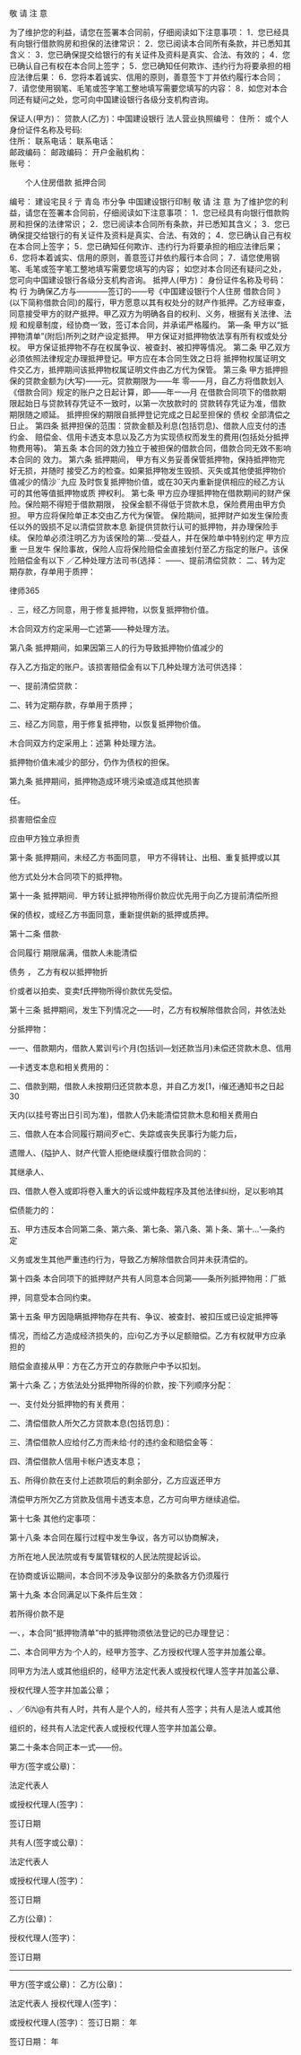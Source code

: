 
 
 
 敬 请 注 意
 
 
 为了维护您的利益，请您在签署本合同前，仔细阅读如下注意事项：
 1．您已经具有向银行借款购房和担保的法律常识：
 2．您已阅读本合同所有条款，并已悉知其含义：
 3．您已确保提交给银行的有关证件及资料是真实、合法、有效的；
 4．您已确认自己有权在本合同上签字；
 5．您已确知任何欺诈、违约行为将要承担的相应法律后果：
 6．您将本着诚实、信用的原则，善意签卞丁并依约履行本合同；
 7．请您使用钢笔、毛笔或签字笔工整地填写需要您填写的内容：
 8．如您对本合同还有疑问之处，您可向中国建设银行各级分支机构咨询。
 
 
 保证人(甲方)： 贷款人(乙方)：中国建设银行 
 法人营业执照编号： 住所： 
 或个人身份证件名称及号码:   
 住所： 联系电话： 
 联系电话：   
 邮政编码： 邮政编码： 
 开户金融机构：   
 账号：   
 
 　　个人住房借款
抵押合同

 编号：
 建设宅艮彳亍
青岛
市分争
 中国建设银行印制
 敬 请 注 意
 为了维护您的利益，请您在签署本合同前，仔细阅读如下注意事项：
 1．您已经具有向银行借款购房和担保的法律常识；
 2．您已阅读本合同所有条款，并已悉知其含义；
 3．您已确保提交给银行的有关证件及资料是真实、合法、有效的；
 4．您已确认自己有权在本合同上签字；
 5．您已确知任何欺诈、违约行为将要承担的相应法律后果；
 6．您将本着诚实、信用的原则，善意签订并依约履行本合同；
 7．请您使用钢笔、毛笔或签字笔工整地填写需要您填写的内容；
 如您对本合同还有疑问之处，您可向中国建设银行各级分支机构咨询。 
 抵押人(甲方)：
 身份证件名称及号码：
 构
 行
 为确保乙方与————签订的——号《中国建设银行个人住房
借款合同
》
 (以下简称借款合同)的履行，甲方愿意以其有权处分的财产作抵押。乙方经审查，
 同意接受甲方的财产抵押。甲乙双方为明确各自的权利、义务，根据有关法律、法规
 和规章制度，经协商一‘致，签订本合同，并承诺严格履约。
 第—条 甲方以“抵押物清单”(附后)所列之财产设定抵押。
 甲方保证对抵押物依法享有所有权或处分权。
 甲方保证抵押物不存在权属争议、被查封、被扣押等情况。
 第二条 甲乙双方必须依照法律规定办理抵押登记。甲方应在本合同生效之日将
 抵押物权属证明文件交乙方，抵押期间该抵押物权属证明文件由乙方代为保管。
 第三条 甲方抵押担保的贷款金额为(大写)——元。贷款期限为——年
 零——月，自乙方将借款划入《借款合同》规定的账户之日起计算，即——年一—月
 在借款合同项下的借款期限起始日与贷款转存凭证不一致时，以第一次放款时的
 贷款转存凭证为准，借款期限随之顺延。
 抵押担保的期限自抵押登记完成之日起至担保的
债权
全部清偿之日止。
 第四条 抵押担保的范围：贷款金额及利息(包括罚息)、借款人应支付的违约金、
 赔偿金、信用卡透支本息以及乙方为实现债权而发生的费用(包括处分抵押物费用等)。
 第五条 本合同的效力独立于被担保的借款合同，借款合同无效不影响本合同的
 效力。
 第六条 抵押期间， 甲方有义务妥善保管抵押物，保持抵押物完好无损，并随时
 接受乙方的检查。如果抵押物发生毁损、灭失或其他使抵押物价值减少的情沙¨九应
 及时恢复抵押物价值，或在30天内重新提供相应的经乙方认可的其他等值抵押物或质
 押权利。
 第七条 甲方应办理抵押物在借款期间的财产保险。保险期不得短于借款期限，
 投保金额不得低于贷款木息，保险费用由甲方负担。
 甲方应将保险单正本交由乙方代为保管。
 保险期间，抵押财产如发生保险责任以外的毁损不足以清偿贷款本息
 新提供贷款行认可的抵押物，并办理保险手续。
 保险单必须注明乙方为该保险的第…·受益人，并在保险单中特别约定
 甲方应重
 一旦发牛
 保险事故，保险人应将保险赔偿金直接划付至乙方指定的账户。该保险赔偿金有以下
 ／乙种处理方法司书(选择：
 ——、提前清偿贷款：
 二、转为定期存款，存单用于质押：




 
律师365






 ．三，经乙方同意，用于修复抵押物，以恢复抵押物价值。 

 木合同双方约定采用—亡述第——种处理方法。

 第八条 抵押期间，如果因第三人的行为导致抵押物价值减少的

 存入乙方指定的账户。该损害赔偿金有以下几种处理方法可供选择：

 一、提前清偿贷款：

 二、转为定期存款，存单用于质押；

 三、经乙方同意，用于修复抵押物，以恢复抵押物价值。

 木合同双方约定采用上：述第 种处理方法。

 抵押物价值未减少的部分，仍作为债权的担保。

 第九条 抵押期间，抵押物造成环境污染或造成其他损害

 任。

 损害赔偿金应

 应由甲方独立承担责

 第十条 抵押期间，未经乙方书面同意， 甲方不得转让、出租、重复抵押或以其

 他方式处分木合同项下的抵押物。

 第十一条 抵押期间．甲方转让抵押物所得价款应优先用于向乙方提前清偿所担

 保的债权，或经乙方书面同意，重新提供新的抵押或质押。

 第十二条 借款·

合同履行
期限届满，借款人未能清偿

债务
， 乙方有权以抵押物折

 价或者以拍卖、变卖f氏押物所得价款优先受偿。

 第十三条 抵押期间，发生下列情况之——时，乙方有权解除借款合同，并依法处

 分抵押物：

 —一、借款期内，借款人累训亏i个月(包括训—划还款当月)未偿还贷款木息、信用 

 —卡透支本息和相关费用的：

 二、借款到期，借款人未按期归还贷款本息，并自乙方发[1，i催还通知书之日起30

 天内(以挂号寄出日引司为准)，借款人仍未能清偿贷款木息和相关费用白

 三、借款人在本合同履行期间歹e亡、失踪或丧失民事行为能力后，

 遗赠人、{隘护人、财产代管人拒绝继续腹行借款合同的：

 其继承人、

 四、借款人卷入或即将卷入重大的诉讼或仲裁程序及其他法律纠纷，足以影响其

 偿债能力的：

 五、甲方违反本合同第二条、第六条、第七条、第八条、第卜条、第十…‘—条约定

 义务或发生其他严重违约行为，导致乙方解除借款合同并未获清偿的。

 第十四条 本合同项下的抵押财产共有人同意本合同第——条所列抵押物用：厂抵

 押，同意受本合同约束。

 第十五条 甲方因隐瞒抵押物存在共有、争议、被查封、被扣压或已设定抵押等

 情况，而给乙方造成经济损失的，应i句乙方予以足额赔偿。乙方有权就甲方应承担的

 赔偿金直接从甲：方在乙方开立的存款账户中予以扣划。

 第十六条 乙；方依法处分抵押物所得的价款，按·下列顺序分配：

 一、支付处分抵押物的有关费用：

 二、清偿借款人所欠乙方贷款本息(包括罚息)：

 三、清偿借款人应给付乙方而未给·付的违约金和赔偿金等： 

 四、清偿借款人信用卡帐户透支本息；

 五、所得价款在支付上述款项后的剩余部分，乙方应返还甲方

 清偿甲方所欠乙方贷款及信用卡透支本息，乙方可向甲方继续追偿。

 第十七条 其他约定事项：

 第十八条 本合同在履行过程中发生争议，各方可以协商解决，

 方所在地人民法院或有专属管辖权的人民法院提起诉讼。

 在协商或诉讼期间，本合同不涉及争议部分的条款各方仍须履行

 第十九条 本合同满足以下条件后生效：

 若所得价款不是

 一、，本合同“抵押物清单”中的抵押物须依法登记的已办理登记：

 二、本合同甲方为·个人的，经甲方签字、乙方授权代理人签字并加羞公章。 

 同甲方为法人或其他组织的，经甲方法定代表人或授权代理人签字并加盖公章、

 授权代理人签字并加盖公章；

 、／6㈨@有共有人时，共有人是个人的，经共有人签字；共有人是法人或其他

 组织的，经共有人法定代表人或授权代理人签字并加盖公章。

 第二十条本合同正本一式——份。

 甲方(签字或公章)：

 法定代表人

 或授权代理人(签字)：

 签订日期

 共有人(签字或公章)：

 法定代表人

 或授权代理人(签字)：

 签订日期

 乙方(公章)：

 授权代理人(签字)：

 签订日期

 

 

 

 --------------------------------------------------------------------------------

 甲方(签字或公章)： 乙方(公章)： 

 法定代表人 授权代理人(签字)： 

 或授权代理人(签字)： 签订日期： 年 

 签订日期： 年 

  

 


 

 
 
 
 
 
  


  
 

  


  


  
 
 
 
 

